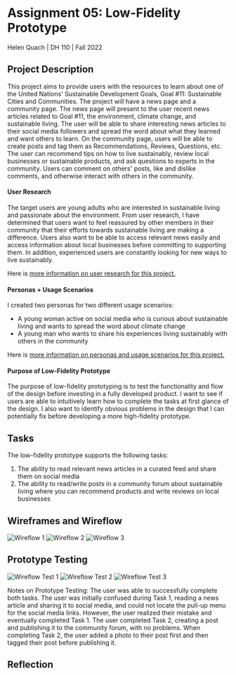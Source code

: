 # Assignment 05: Low-Fidelity Prototype
Helen Quach | DH 110 | Fall 2022

## Project Description
This project aims to provide users with the resources to learn about one of the United Nations' Sustainable Development Goals, Goal #11: Sustainable Cities and Communities. The project will have a news page and a community page. The news page will present to the user recent news articles related to Goal #11, the environment, climate change, and sustainable living. The user will be able to share interesting news articles to their social media followers and spread the word about what they learned and want others to learn. On the community page, users will be able to create posts and tag them as Recommendations, Reviews, Questions, etc. The user can recommend tips on how to live sustainably, review local businesses or sustainable products, and ask questions to experts in the community. Users can comment on others' posts, like and dislike comments, and otherwise interact with others in the community.

#### User Research
The target users are young adults who are interested in sustainable living and passionate about the environment. From user research, I have determined that users want to feel reassured by other members in their community that their efforts towards sustainable living are making a difference. Users also want to be able to access relevant news easily and access information about local businesses before committing to supporting them. In addition, experienced users are constantly looking for new ways to live sustainably. 

Here is [more information on user research for this project.](https://github.com/helenquach/DH110-HelenQuach/blob/main/Assignment03/Assignment03.md)

#### Personas + Usage Scenarios
I created two personas for two different usage scenarios:
* A young woman active on social media who is curious about sustainable living and wants to spread the word about climate change
* A young man who wants to share his experiences living sustainably with others in the community

Here is [more information on personas and usage scenarios for this project.](https://github.com/helenquach/DH110-HelenQuach/blob/main/Assignment04/Assignment04.md)

#### Purpose of Low-Fidelity Prototype
The purpose of low-fidelity prototyping is to test the functionality and flow of the design before investing in a fully developed product. I want to see if users are able to intuitively learn how to complete the tasks at first glance of the design. I also want to identify obvious problems in the design that I can potentially fix before developing a more high-fidelity prototype. 

## Tasks
The low-fidelity prototype supports the following tasks: 
1. The ability to read relevant news articles in a curated feed and share them on social media
2. The ability to read/write posts in a community forum about sustainable living where you can recommend products and write reviews on local businesses

## Wireframes and Wireflow

![Wireflow 1](wireflow-1.JPG)
![Wireflow 2](wireflow-2.JPG)
![Wireflow 3](wireflow-3.JPG)

## Prototype Testing

![Wireflow Test 1](wireflow-test-1.JPG)
![Wireflow Test 2](wireflow-test-2.JPG)
![Wireflow Test 3](wireflow-test-3.JPG)

Notes on Prototype Testing: The user was able to successfully complete both tasks. The user was initially confused during Task 1, reading a news article and sharing it to social media, and could not locate the pull-up menu for the social media links. However, the user realized their mistake and eventually completed Task 1. The user completed Task 2, creating a post and publishing it to the community forum, with no problems. When completing Task 2, the user added a photo to their post first and then tagged their post before publishing it.

## Reflection
